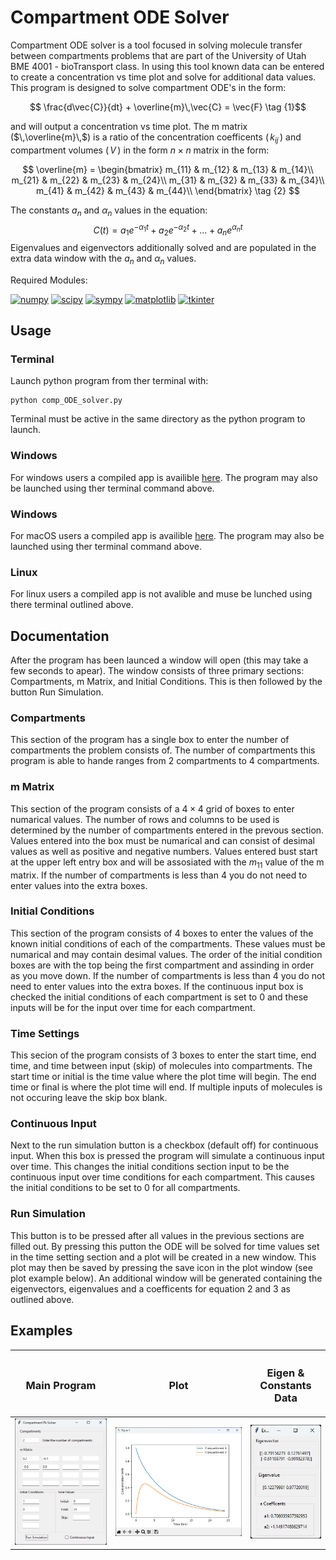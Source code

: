 # Compartment ODE Solver

Compartment ODE solver is a tool focused in solving molecule transfer between compartments problems that are part of the University of Utah BME 4001 - bioTransport class. In using this tool known data can be entered to create a concentration vs time plot and solve for additional data values. This program is designed to solve compartment ODE's in the form:

$$ \frac{d\vec{C}}{dt} + \overline{m}\,\vec{C} = \vec{F} \tag {1}$$

and will output a concentration vs time plot. The m matrix ($\,\overline{m}\,$) is a ratio of the concentration coefficents ($\,k_{ij}\,$) and compartment volumes ($\,V\,$) in the form $n \times n$ matrix in the form:

$$
\overline{m} =
\begin{bmatrix}
m_{11} & m_{12} & m_{13} & m_{14}\\
m_{21} & m_{22} & m_{23} & m_{24}\\
m_{31} & m_{32} & m_{33} & m_{34}\\
m_{41} & m_{42} & m_{43} & m_{44}\\
\end{bmatrix}
\tag {2}
$$

The constants $a_n$ and $\alpha_n$ values in the equation:
$$ C(t) = a_1 e^{-\alpha_1 t} + a_2 e^{-\alpha_2 t} + ... + a_n e^{\alpha_n t} \tag {3}$$
Eigenvalues and eigenvectors additionally solved and are populated in the extra data window with the $a_n$ and $\alpha_n$ values.

Required Modules:
<br/>

[![numpy](https://img.shields.io/badge/numpy-1.26.0-blue)](https://numpy.org/)
[![scipy](https://img.shields.io/badge/scipy-1.11.4-blue)](https://scipy.org/)
[![sympy](https://img.shields.io/badge/sympy-1.11.1-blue)](https://sympy.org)
[![matplotlib](https://img.shields.io/badge/matplotlib-3.8-blue)](https://matplotlib.org/)
[![tkinter](https://img.shields.io/badge/tkinter-3.12.1-blue)](https://docs.python.org/3/library/tkinter.html)

## Usage

### Terminal

Launch python program from ther terminal with:

```
python comp_ODE_solver.py
```

Terminal must be active in the same directory as the python program to launch.

### Windows

For windows users a compiled app is availible [here](CompartmentPk.exe). The program may also be launched using ther terminal command above.

### Windows

For macOS users a compiled app is availible [here](CompartmentPk.app). The program may also be launched using ther terminal command above.

### Linux

For linux users a compiled app is not avalible and muse be lunched using there terminal outlined above.

## Documentation

After the program has been launced a window will open (this may take a few seconds to apear). The window consists of three primary sections: Compartments, m Matrix, and Initial Conditions. This is then followed by the button Run Simulation.

### Compartments

This section of the program has a single box to enter the number of compartments the problem consists of. The number of compartments this program is able to hande ranges from 2 compartments to 4 compartments.

### m Matrix

This section of the program consists of a $4 \times 4$ grid of boxes to enter numarical values. The number of rows and columns to be used is determined by the number of compartments entered in the prevous section. Values entered into the box must be numarical and can consist of desimal values as well as positive and negative numbers. Values entered bust start at the upper left entry box and will be assosiated with the $m_{11}$ value of the m matrix. If the number of compartments is less than 4 you do not need to enter values into the extra boxes.

### Initial Conditions

This section of the program consists of 4 boxes to enter the values of the known initial conditions of each of the compartments. These values must be numarical and may contain desimal values. The order of the initial condition boxes are with the top being the first compartment and assinding in order as you move down. If the number of compartments is less than 4 you do not need to enter values into the extra boxes. If the continuous input box is checked the initial conditions of each compartment is set to 0 and these inputs will be for the input over time for each compartment.

### Time Settings

This secion of the program consists of 3 boxes to enter the start time, end time, and time between input (skip) of molecules into compartments. The start time or initial is the time value where the plot time will begin. The end time or final is where the plot time will end. If multiple inputs of molecules is not occuring leave the skip box blank.

### Continuous Input

Next to the run simulation button is a checkbox (default off) for continuous input. When this box is pressed the program will simulate a continuous input over time. This changes the initial conditions section input to be the continuous input over time conditions for each compartment. This causes the initial conditions to be set to 0 for all compartments.

### Run Simulation

This button is to be pressed after all values in the previous sections are filled out. By pressing this putton the ODE will be solved for time values set in the time setting section and a plot will be created in a new window. This plot may then be saved by pressing the save icon in the plot window (see plot example below). An additional window will be generated containing the eigenvectors, eigenvalues and a coefficents for equation 2 and 3 as outlined above.

## Examples

|               <h3>Main Program</h3>                |              <h3>Plot</h3>              |        <h3>Eigen & Constants Data</h3>        |
| :------------------------------------------------: | :-------------------------------------: | :-------------------------------------------: |
| ![Main Program Example Image](program_example.png) | ![Plot Example Image](plot_example.png) | ![Eigen Constant Data](eig_coeff_example.png) |

